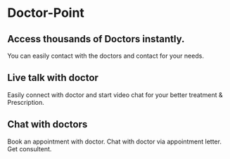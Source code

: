 # Doctor-Point

## Access thousands of Doctors instantly.
You can easily contact with the doctors and contact for your needs.

## Live talk with doctor
Easily connect with doctor and start video chat for your better treatment & Prescription.

## Chat with doctors
Book an appointment with doctor. Chat with doctor via appointment letter. 
Get consultent.
